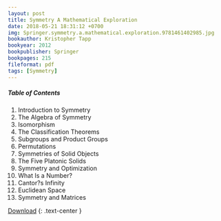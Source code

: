 ```yaml
---
layout: post
title: Symmetry A Mathematical Exploration
date: 2018-05-21 18:31:12 +0700
img: Springer.symmetry.a.mathematical.exploration.9781461402985.jpg
bookauthor: Kristopher Tapp
bookyear: 2012
bookpublisher: Springer
bookpages: 215
fileformat: pdf
tags: [Symmetry]
---
```

##### Table of Contents
1. Introduction to Symmetry
2. The Algebra of Symmetry
3. Isomorphism
4. The Classification Theorems
5. Subgroups and Product Groups
6. Permutations
7. Symmetries of Solid Objects
8. The Five Platonic Solids
9. Symmetry and Optimization
10. What Is a Number?
11. Cantor?s Infinity
12. Euclidean Space
13. Symmetry and Matrices

<a href="http://linkshrink.net/7WXL5C" rel="nofollow" target="_blank" class="buttonDownload">Download</a>
{: .text-center }
